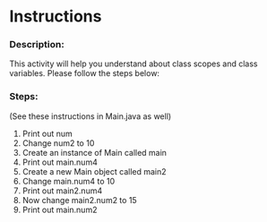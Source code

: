 # Instructions  
### Description:
This activity will help you understand about class scopes and class variables.
Please follow the steps below:

### Steps:
(See these instructions in Main.java as well)

1. Print out num
2. Change num2 to 10
3. Create an instance of Main called main
4. Print out main.num4
5. Create a new Main object called main2
6. Change main.num4 to 10
7. Print out main2.num4
8. Now change main2.num2 to 15
9. Print out main.num2